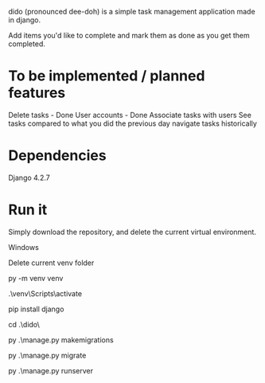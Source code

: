 dido (pronounced dee-doh) is a simple task management application made in django.

Add items you'd like to complete and mark them as done as you get them completed.

# To be implemented / planned features
Delete tasks - Done
User accounts - Done
Associate tasks with users
See tasks compared to what you did the previous day
navigate tasks historically

# Dependencies
Django 4.2.7

# Run it
Simply download the repository, and delete the current virtual environment.

Windows

Delete current venv folder

py -m venv venv

.\venv\Scripts\activate

pip install django

cd .\dido\

py .\manage.py makemigrations

py .\manage.py migrate

py .\manage.py runserver